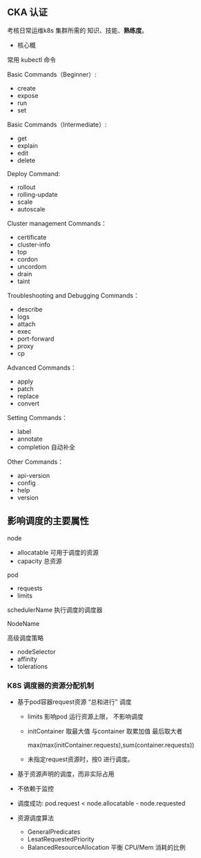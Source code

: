 ## CKA 认证

考核日常运维k8s 集群所需的 知识、技能、**熟练度**。

- 核心概



常用 kubectl 命令

Basic Commands（Beginner）:

- create
- expose
- run
- set

Basic Commands（Intermediate）:

-  get
- explain
- edit
- delete

Deploy Command:

- rollout
- rolling-update
- scale
- autoscale

Cluster management Commands：

- certificate
- cluster-info
- top
- cordon
- uncordom
- drain
- taint

Troubleshooting and Debugging Commands：

- describe 
- logs
- attach
- exec
- port-forward
- proxy
- cp

Advanced Commands：

- apply
- patch
- replace
- convert

Setting Commands：

- label
- annotate
- completion    自动补全

Other Commands：

- api-version
- config
- help
- version



##  影响调度的主要属性

node

- allocatable  可用于调度的资源
- capacity  总资源

pod

- requests
- limits

schedulerName  执行调度的调度器

NodeName

高级调度策略

- nodeSelector
- affinity
- tolerations

### K8S 调度器的资源分配机制

- 基于pod容器request资源 “总和进行” 调度

  - limits 影响pod 运行资源上限， 不影响调度

  - initContainer 取最大值 与container 取累加值 最后取大者

    max(max(initContainer.requests),sum(container.requests))

  - 未指定request资源时，按0 进行调度。

-  基于资源声明的调度，而非实际占用

  - 不依赖于监控
  - 调度成功: pod.request < node.allocatable - node.requested

- 资源调度算法

  - GeneralPredicates
  - LesatRequestedPriority
  - BalancedResourceAllocation 平衡 CPU/Mem 消耗的比例

